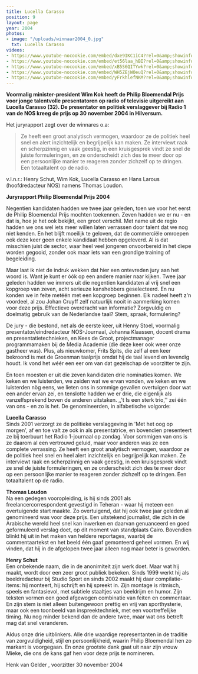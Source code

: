 ```yaml
---
title: Lucella Carasso
position: 9
layout: page
year: 2004
photos:
- image: "/uploads/winnaar2004_0.jpg"
  txt: Lucella Carasso
videos:
- https://www.youtube-nocookie.com/embed/dxe9IKC1iC4?rel=0&amp;showinfo=0
- https://www.youtube-nocookie.com/embed/et56laa_hBI?rel=0&amp;showinfo=0
- https://www.youtube-nocookie.com/embed/xB5S6QITYwk?rel=0&amp;showinfo=0
- https://www.youtube-nocookie.com/embed/WH5ZEjWOeuQ?rel=0&amp;showinfo=0
- https://www.youtube-nocookie.com/embed/yFrkhlefNKM?rel=0&amp;showinfo=0
---
```


**Voormalig minister-president Wim Kok heeft de  Philip Bloemendal Prijs voor jonge talentvolle presentatoren op radio of televisie uitgereikt aan Lucella Carasso (32). De presentator en politiek verslaggever bij Radio 1 van de NOS kreeg de prijs op 30 november 2004 in Hilversum.**

<!--more-->

Het juryrapport zegt over de winnares o.a:

> Ze heeft een groot analytisch vermogen, waardoor ze de politiek heel snel en alert inzichtelijk en begrijpelijk kan maken. Ze interviewt raak en scherpzinnig en vaak geestig, in een kruisgesprek vindt ze snel de juiste formuleringen, en ze onderscheidt zich des te meer door op een persoonlijke manier te reageren zonder zichzelf op te dringen. Een totaaltalent op de radio.

v.l.n.r.: Henry Schut, Wim Kok, Lucella Carasso en Hans Larous (hoofdredacteur NOS) namens Thomas Loudon.

**Juryrapport Philip Bloemendal Prijs 2004**

Negentien kandidaten hadden we twee jaar geleden, toen we voor het eerst de Philip Bloemendal Prijs mochten toekennen. Zeven hadden we er nu - en dat is, hoe je het ook bekijkt, een groot verschil. Met name uit de regio hadden we ons wel iets meer willen laten verrassen door talent dat we nog niet kenden. En het blijft moeilijk te geloven, dat de commerciële omroepen ook deze keer geen enkele kandidaat hebben opgeleverd. Al is dat misschien juist de sector, waar heel veel jongeren onvoorbereid in het diepe worden gegooid, zonder ook maar iets van een grondige training of begeleiding.

Maar laat ik niet de indruk wekken dat hier een ontevreden jury aan het woord is. Want je kunt er óók op een andere manier naar kijken. Twee jaar geleden hadden we immers uit die negentien kandidaten al vrij snel een kopgroep van zeven, acht serieuze kanshebbers geselecteerd. En nu konden we in feite metéén met een kopgroep beginnen. Elk nadeel heeft z'n voordeel, al zou Johan Cruyff zelf natuurlijk nooit in aanmerking komen voor deze prijs. Effectieve overdracht van informatie?  Zorgvuldig en doelmatig gebruik van de Nederlandse taal? Stem, spraak, formulering?

De jury - die bestond, net als de eerste keer, uit Henny Stoel, voormalig presentator/eindredacteur NOS-Journaal, Johanna Klaassen, docent drama en presentatietechnieken, en Kees de Groot, projectmanager programmamaken bij de Media Academie (die deze keer ook weer onze gastheer was). Plus, als nieuwkomer, Frits Spits, die zelf al een keer bekroond is met de Groenman taalprijs omdat hij de taal levend en levendig houdt. Ik vond het wéér een eer om van dat gezelschap de voorzitter te zijn.

En toen moesten er uit die zeven kandidaten drie nominaties komen. We keken en we luisterden, we zeiden wat we ervan vonden, we keken en we luisterden nòg eens, we lieten ons in sommige gevallen overtuigen door wat een ander ervan zei, en tenslotte hadden we er drie, die eigenlijk als vanzelfsprekend boven de anderen uitstaken. ,,'t Is een sterk trio,'' zei één van ons - en zo is het.
De genomineerden, in alfabetische volgorde:

**Lucella Carasso**  
Sinds 2001 verzorgt ze de politieke verslaggeving in 'Met het oog op morgen', af en toe valt ze ook in als presentatrice, en bovendien presenteert ze bij toerbuurt het Radio 1-journaal op zondag. Voor sommigen van ons is ze daarom al een vertrouwd geluid, maar voor anderen was ze een complete verrassing. Ze heeft een groot analytisch vermogen, waardoor ze de politiek heel snel en heel alert inzichtelijk en begrijpelijk kan maken. Ze interviewt raak en scherpzinnig en vaak geestig, in een kruisgesprek vindt ze snel de juiste formuleringen, en ze onderscheidt zich des te meer door op een persoonlijke manier te reageren zonder zichzelf op te dringen. Een totaaltalent op de radio.

**Thomas Loudon**  
Na een gedegen vooropleiding, is hij sinds 2001 als freelancercorrespondent gevestigd in Teheran - waar hij meteen een overtuigende start maakte. Zo overtuigend, dat hij ook twee jaar geleden al genomineerd was voor deze prijs. Een uitstekend journalist, die zich in de Arabische wereld heel snel kan inwerken en daarvan genuanceerd en goed geformuleerd verslag doet, op dit moment van standplaats Cairo. Bovendien blinkt hij uit in het maken van heldere reportages, waarbij de commentaartekst en het beeld één gaaf gemonteerd geheel vormen. En wij vinden, dat hij in de afgelopen twee jaar alleen nog maar beter is geworden.

**Henry Schut**  
Een onbekende naam, die in de anonimiteit zijn werk doet. Maar wat hij maakt, wordt door een zeer groot publiek bekeken. Sinds 1999 werkt hij als beeldredacteur bij Studio Sport en sinds 2002 maakt hij daar compilatie-items: hij monteert, hij schrijft en hij spreekt in. Zijn montage is ritmisch, speels en fantasievol, met subtiele staaltjes van beeldrijm en humor. Zijn teksten vormen een goed afgewogen combinatie van feiten en commentaar. En zijn stem is niet alleen buitengewoon prettig en vrij van sporthysterie, maar ook een toonbeeld van inspreektechniek, met een voortreffelijke timing. Nu nog minder bekend dan de andere twee, maar wat ons betreft mag dat snel veranderen.

Aldus onze drie uitblinkers. Alle drie waardige representanten in de traditie van zorgvuldigheid, stijl en persoonlijkheid, waarin Philip Bloemendal hen zo markant is voorgegaan. En onze grootste dank gaat uit naar zijn vrouw Mieke, die ons de kans gaf hen voor deze prijs te nomineren.

Henk van Gelder , voorzitter
30 november 2004
